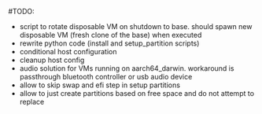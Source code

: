 #TODO:

- script to rotate disposable VM on shutdown to base. should spawn new disposable VM (fresh clone of the base) when executed
- rewrite python code (install and setup_partition scripts)
- conditional host configuration
- cleanup host config
- audio solution for VMs running on aarch64_darwin. workaround is passthrough bluetooth controller or usb audio device
- allow to skip swap and efi step in setup partitions
- allow to just create partitions based on free space and do not attempt to replace
